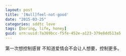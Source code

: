 ```yaml
---
layout: post
title: '[Null]feel-not-good'
date: "2015-03-25"
categories: sddtc love
tags: [boring, life, honey]
guid: urn:uuid:7a369bcc-f5fe-452e-a123-379e8dd513a5
---
```


第一次想控制感冒
不知道爱情会不会让人想要，控制更多。
